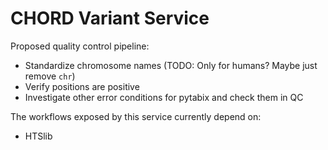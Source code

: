 # CHORD Variant Service

Proposed quality control pipeline:

* Standardize chromosome names (TODO: Only for humans? Maybe just remove `chr`)
* Verify positions are positive
* Investigate other error conditions for pytabix and check them in QC

The workflows exposed by this service currently depend on:

* HTSlib
